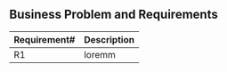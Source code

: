 ## Business Problem and Requirements

| Requirement# | Description |
| ------------ | ----------- |
| R1           | loremm      |
